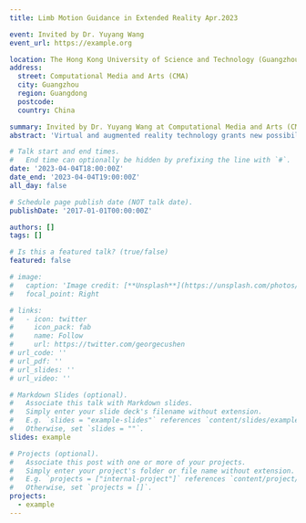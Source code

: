 ```yaml
---
title: Limb Motion Guidance in Extended Reality Apr.2023

event: Invited by Dr. Yuyang Wang
event_url: https://example.org

location: The Hong Kong University of Science and Technology (Guangzhou)
address:
  street: Computational Media and Arts (CMA)
  city: Guangzhou
  region: Guangdong
  postcode: 
  country: China

summary: Invited by Dr. Yuyang Wang at Computational Media and Arts (CMA), The Hong Kong University of Science and Technology (Guangzhou)
abstract: 'Virtual and augmented reality technology grants new possibilities to the movement tutorial. On the one hand, VR/ AR visualizes the movement instructions in the 3D world, avoiding misperceptions caused by the missing angle and depth information when using traditional 2D screens. With the tracking device in the VR/ AR system, on the other hand, the users receive precise real-time feedback and even correction guidance during training to improve their performance. So far, we have run a series of user studies to propose the design implications for MR-based motion guidance in terms of user perspective, visual encoding, and motion features. And I would like to continue my research on 1) memorability of motion guidance and 2) realistic user scenarios like physiotherapy.'

# Talk start and end times.
#   End time can optionally be hidden by prefixing the line with `#`.
date: '2023-04-04T18:00:00Z'
date_end: '2023-04-04T19:00:00Z'
all_day: false

# Schedule page publish date (NOT talk date).
publishDate: '2017-01-01T00:00:00Z'

authors: []
tags: []

# Is this a featured talk? (true/false)
featured: false

# image:
#   caption: 'Image credit: [**Unsplash**](https://unsplash.com/photos/bzdhc5b3Bxs)'
#   focal_point: Right

# links:
#   - icon: twitter
#     icon_pack: fab
#     name: Follow
#     url: https://twitter.com/georgecushen
# url_code: ''
# url_pdf: ''
# url_slides: ''
# url_video: ''

# Markdown Slides (optional).
#   Associate this talk with Markdown slides.
#   Simply enter your slide deck's filename without extension.
#   E.g. `slides = "example-slides"` references `content/slides/example-slides.md`.
#   Otherwise, set `slides = ""`.
slides: example

# Projects (optional).
#   Associate this post with one or more of your projects.
#   Simply enter your project's folder or file name without extension.
#   E.g. `projects = ["internal-project"]` references `content/project/deep-learning/index.md`.
#   Otherwise, set `projects = []`.
projects:
  - example
---
```



<!-- 
{{% callout note %}}
Click on the **Slides** button above to view the built-in slides feature.
{{% /callout %}}

Slides can be added in a few ways:

- **Create** slides using Hugo Blox Builder's [_Slides_](https://docs.hugoblox.com/reference/content-types/) feature and link using `slides` parameter in the front matter of the talk file
- **Upload** an existing slide deck to `static/` and link using `url_slides` parameter in the front matter of the talk file
- **Embed** your slides (e.g. Google Slides) or presentation video on this page using [shortcodes](https://docs.hugoblox.com/reference/markdown/).

Further event details, including [page elements](https://docs.hugoblox.com/reference/markdown/) such as image galleries, can be added to the body of this page. -->
